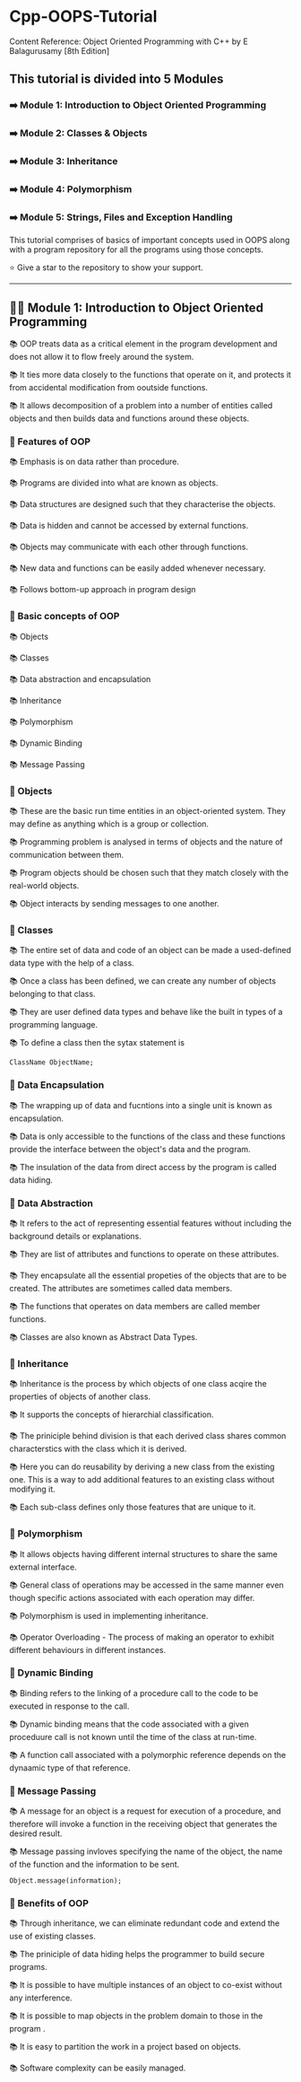 # Cpp-OOPS-Tutorial
Content Reference: Object Oriented Programming with C++ by E Balagurusamy [8th Edition]

## This tutorial is divided into 5 Modules

### ➡️ Module 1: Introduction to Object Oriented Programming 

### ➡️ Module 2: Classes & Objects

### ➡️ Module 3: Inheritance

### ➡️ Module 4: Polymorphism

### ➡️ Module 5: Strings, Files and Exception Handling

This tutorial comprises of basics of important concepts used in OOPS along with a program repository for all the programs using those concepts.

⭐ Give a star to the repository to show your support.

____________________________________________________________________________________________________________________________________________________

## 👨‍💻 Module 1: Introduction to Object Oriented Programming

📚 OOP treats data as a critical element in the program development and does not allow it to flow freely around the system.

📚 It ties more data closely to the functions that operate on it, and protects it from accidental modification from ooutside functions.

📚 It allows decomposition of a problem into a number of entities called objects and then builds data and functions around these objects.

### 💎 Features of OOP

📚 Emphasis is on data rather than procedure.

📚 Programs are divided into what are known as objects.

📚 Data structures are designed such that they characterise the objects.

📚 Data is hidden and cannot be accessed by external functions.

📚 Objects may communicate with each other through functions.

📚 New data and functions can be easily added whenever necessary.

📚 Follows bottom-up approach in program design

### 📙 Basic concepts of OOP

📚 Objects

📚 Classes 

📚 Data abstraction and encapsulation

📚 Inheritance

📚 Polymorphism

📚 Dynamic Binding

📚 Message Passing

### 📙 Objects

📚 These are the basic run time entities in an object-oriented system. They may define as anything which is a group or collection.

📚 Programming problem is analysed in terms of objects and the nature of communication between them.

📚 Program objects should be chosen such that they match closely with the real-world objects.

📚 Object interacts by sending messages to one another.

### 📙 Classes

📚 The entire set of data and code of an object can be made a used-defined data type with the help of a class.

📚 Once a class has been defined, we can create any number of objects belonging to that class.

📚 They are user defined data types and behave like the built in types of a programming language.

📚 To define a class then the sytax statement is 

    ClassName ObjectName;

### 📙 Data Encapsulation 

📚 The wrapping up of data and fucntions into a single unit is known as encapsulation.

📚 Data is only accessible to the functions of the class and these functions provide the interface between the object's data and the program.

📚 The insulation of the data from direct access by the program is called data hiding.

### 📙 Data Abstraction

📚 It refers to the act of representing essential features without including the background details or explanations.

📚 They are list of attributes and functions to operate on these attributes.

📚 They encapsulate all the essential propeties of the objects that are to be created. The attributes are sometimes called data members.

📚 The functions that operates on data members are called member functions.

📚 Classes are also known as Abstract Data Types.

### 📙 Inheritance

📚 Inheritance is the process by which objects of one class acqire the properties of objects of another class.

📚 It supports the concepts of hierarchial classification.

📚 The priniciple behind division is that each derived class shares common characterstics with the class which it is derived.

📚 Here you can do reusability by deriving a new class from the existing one. This is a way to add additional features to an existing class without modifying it.

📚 Each sub-class defines only those features that are unique to it.

### 📙 Polymorphism

📚 It allows objects having different internal structures to share the same external interface. 

📚 General class of operations may be accessed in the same manner even though specific actions associated with each operation may differ.

📚 Polymorphism is used in implementing inheritance.

📚 Operator Overloading - The process of making an operator to exhibit different behaviours in different instances.

### 📙 Dynamic Binding

📚 Binding refers to the linking of a procedure call to the code to be executed in response to the call.

📚 Dynamic binding means that the code associated with a given proceduure call is not known until the time of the class at run-time.

📚 A function call associated with a polymorphic reference depends on the dynaamic type of that reference.

### 📙 Message Passing

📚 A message for an object is a request for execution of a procedure, and therefore will invoke a function in the receiving object that generates the desired result.

📚 Message passing invloves specifying the name of the object, the name of the function and the information to be sent.

    Object.message(information);

### 📙 Benefits of OOP

📚 Through inheritance, we can eliminate redundant code and extend the use of existing classes.

📚 The priniciple of data hiding helps the programmer to build secure programs.

📚 It is possible to have multiple instances of an object to co-exist without any interference.

📚 It is possible to map objects in the problem domain to those in the program .

📚 It is easy to partition the work in a project based on objects.

📚 Software complexity can be easily managed.



                                      









